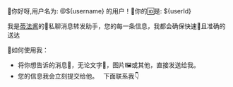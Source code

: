   🎉你好呀,用户名为: @${username}  的用户！🤗你的🆔是: ${userId}  
  
  我是[蒂法酱](https://img.110014.xyz/file/1740750110036_tifa.jpg)的🤖私聊消息转发助手，您的每一条信息，我都会确保快速🚀且准确的送达  
  
  🌈如何使用我：  
  - 将你想告诉的消息💌，无论文字💬，图片🖼或其他，直接发送给我。  
  - 您的信息我会立刻提交给他。  
  下面联系我👇
